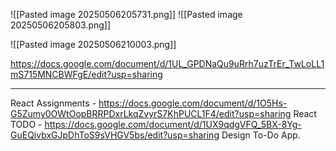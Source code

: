 ![[Pasted image 20250506205731.png]]
![[Pasted image 20250506205803.png]]



![[Pasted image 20250506210003.png]]

https://docs.google.com/document/d/1UL_GPDNaQu9uRrh7uzTrEr_TwLoLL1mS715MNCBWFgE/edit?usp=sharing
****
React Assignments - https://docs.google.com/document/d/1O5Hs-G5Zumy0OWtOopBRRPDxrLkqZvyrS7KhPUCL1F4/edit?usp=sharing
React TODO - https://docs.google.com/document/d/1UX9qdgVFQ_5BX-8Yg-GuEQivbxGJpDhToS9sVHGV5bs/edit?usp=sharing
Design To-Do App.